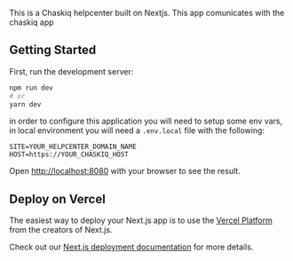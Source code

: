This is a Chaskiq helpcenter built on Nextjs. This app comunicates with the chaskiq app
## Getting Started

First, run the development server:

```bash
npm run dev
# or
yarn dev
```

in order to configure this application you will need to setup some env vars, in local environment you will need a `.env.local` file with the following:

```
SITE=YOUR_HELPCENTER_DOMAIN_NAME
HOST=https://YOUR_CHASKIQ_HOST
```


Open [http://localhost:8080](http://localhost:8080) with your browser to see the result.

## Deploy on Vercel

The easiest way to deploy your Next.js app is to use the [Vercel Platform](https://vercel.com/new?utm_medium=default-template&filter=next.js&utm_source=create-next-app&utm_campaign=create-next-app-readme) from the creators of Next.js.

Check out our [Next.js deployment documentation](https://nextjs.org/docs/deployment) for more details.
